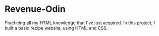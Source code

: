 # Revenue-Odin

Practicing all my HTML knowledge that I've just acquired. In this project,
I built a basic recipe website, using HTML and CSS.
